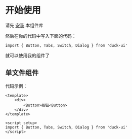 # 开始使用
请先 [安装](#/doc/installation) 本组件库

然后在你的代码中写入下面的代码：

```
import { Button, Tabs, Switch, Dialog } from 'duck-ui'
```

就可以使用我的组件了

## 单文件组件

代码示例：

```
<template>
    <div>
        <Button>按钮<Button>
    </div>
</template>

<script setup>
import { Button, Tabs, Switch, Dialog } from 'duck-ui'
</script>
```